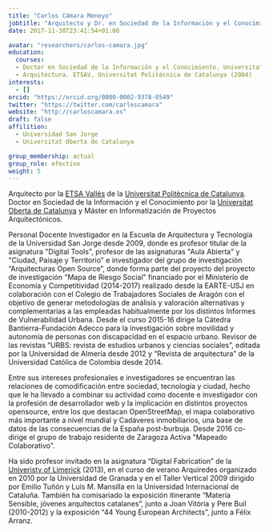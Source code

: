 ```yaml
---
title: "Carlos Cámara Menoyo"
jobtitle: "Arquitecto y Dr. en Sociedad de la Información y el Conocimiento"
date: 2017-11-30T23:41:54+01:00

avatar: "researchers/carlos-camara.jpg"
education:
  courses:
  - Doctor en Sociedad de la Información y el Conocimiento. Universitat Oberta de Catalunya (2018)
  - Arquitectura. ETSAV, Universitat Politècnica de Catalunya (2004)
interests:
  - []
orcid: "https://orcid.org/0000-0002-9378-0549"
twitter: "https://twitter.com/carlescamara"
website: "http://carloscamara.es"
draft: false
affilition:
  - Universidad San Jorge
  - Universitat Oberta de Catalunya

group_membership: actual
group_role: efectivo
weight: 5
---
```


Arquitecto por la [ETSA Vallés](https://etsav.upc.edu) de la [Universitat Politècnica de Catalunya](http://upc.edu). Doctor en Sociedad de la Información y el Conocimiento por la [Universitat Oberta de Catalunya](http://uoc.edu) y Máster en Informatización de Proyectos Arquitectónicos. 

Personal Docente Investigador en la Escuela de Arquitectura y Tecnología de la Universidad San Jorge desde 2009, donde es profesor titular de la asignatura "Digital Tools", profesor de las asignaturas "Aula Abierta" y "Ciudad, Paisaje y Territorio" e investigador del grupo de investigación “Arquitecturas Open Source”, donde forma parte del proyecto del proyecto de investigación "Mapa de Riesgo Social" financiado por el Ministerio de Economía y Competitividad (2014-2017) realizado desde la EARTE-USJ en colaboración con el Colegio de Trabajadores Sociales de Aragón con el objetivo de generar metodologías de análisis y valoración alternativas y complementarias a las empleadas habitualmente por los distintos Informes de Vulnerabilidad Urbana. Desde el curso 2015-16 dirige la Cátedra Bantierra-Fundación Adecco para la investigación sobre movilidad y autonomía de personas con discapacidad en el espacio urbano. Revisor de las revistas “URBS: revista de estudios urbanos y ciencias sociales”, editada por la Universidad de Almería desde 2012 y “Revista de arquitectura” de la Universidad Católica de Colombia desde 2014.

Entre sus intereses profesionales e investigadores se encuentran las relaciones de comodificación entre sociedad, tecnología y ciudad, hecho que le ha llevado a combinar su actividad como docente e investigador con la profesión de desarrollador web y la implicación en distintos proyectos opensource, entre los que destacan OpenStreetMap, el mapa colaborativo más importante a nivel mundial y Cadáveres inmobiliarios, una base de datos de las consecuencias de la España post-burbuja. Desde 2016 co-dirige el grupo de trabajo residente de Zaragoza Activa "Mapeado Colaborativo".

Ha sido profesor invitado en la asignatura “Digital Fabrication” de la [Univeristy of Limerick](http://www.ul.ie/) (2013), en el curso de verano Arquiredes organizado en 2010 por la Universidad de Granada y en el Taller Vertical 2009 dirigido por Emilio Tuñón y Luís M. Mansilla en la Universidad Internacional de Cataluña. También ha comisariado la exposición itinerante “Materia Sensible, jóvenes arquitectos catalanes”, junto a Joan Vitòria y Pere Buil (2010-2012) y la exposición “44 Young European Architects”, junto a Félix Arranz.
